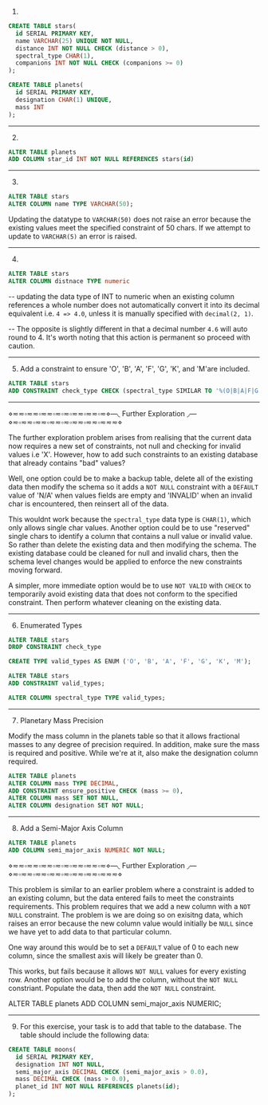  1.

```sql
CREATE TABLE stars(
  id SERIAL PRIMARY KEY,
  name VARCHAR(25) UNIQUE NOT NULL,
  distance INT NOT NULL CHECK (distance > 0),
  spectral_type CHAR(1),
  companions INT NOT NULL CHECK (companions >= 0)
);

CREATE TABLE planets(
  id SERIAL PRIMARY KEY,
  designation CHAR(1) UNIQUE,
  mass INT
);
```

----

2.

```sql
ALTER TABLE planets
ADD COLUMN star_id INT NOT NULL REFERENCES stars(id)
```

----

3. 

```sql
ALTER TABLE stars
ALTER COLUMN name TYPE VARCHAR(50);
```
Updating the datatype to `VARCHAR(50)` does not raise an error  because the existing values meet the specified constraint of 50 chars. If we attempt to update to `VARCHAR(5)` an error is raised.

----

4. 

```sql
ALTER TABLE stars
ALTER COLUMN distnace TYPE numeric
```
-- updating the data type of INT to numeric when an existing column references a whole number does not automatically convert it into its decimal equivalent i.e. `4 => 4.0`, unless it is manually specified with `decimal(2, 1)`.

-- The opposite is slightly different in that a decimal number `4.6` will auto round to 4. It's worth noting that this action is permanent so proceed with caution.

----

5.  Add a constraint to ensure 'O', 'B', 'A', 'F', 'G', 'K', and 'M'are included.

```sql
ALTER TABLE stars
ADD CONSTRAINT check_type CHECK (spectral_type SIMILAR TO '%(O|B|A|F|G|K|M)%');
```
-----

⋄≂≂▫≂≂▫≂≂▫≂▫≂▫≂≂▫≂≂▫≂⋄—◟ Further Exploration ◞—⋄≂▫≂≂▫≂≂▫≂≂▫≂▫≂≂▫≂≂▫≂≂≂⋄

The further exploration problem arises from realising that the current data now requires a new set of constraints, not null and checking for invalid values i.e 'X'. However, how to add such constraints to an existing database that already contains "bad" values?

Well, one option could be to make a backup table, delete all of the existing data then modify the schema so it adds a `NOT NULL` constraint with a `DEFAULT` value of 'N/A' when values fields are empty and 'INVALID' when an invalid char is encountered, then reinsert all of the data.

This wouldnt work because the `spectral_type` data type is `CHAR(1)`, which only allows single char values. Another option could be to use "reserved" single chars to identify a column that contains a null value or invalid value. So rather than delete the existing data and then modifying the schema. The existing database could be cleaned for null and invalid chars, then the schema level changes would be applied to enforce the new constraints moving forward.

A simpler, more immediate option would be to use `NOT VALID` with `CHECK` to temporarily avoid existing data that does not conform to the specified constraint. Then perform whatever cleaning on the existing data.

----

6. Enumerated Types

```sql
ALTER TABLE stars
DROP CONSTRAINT check_type

CREATE TYPE valid_types AS ENUM ('O', 'B', 'A', 'F', 'G', 'K', 'M');

ALTER TABLE stars
ADD CONSTRAINT valid_types;

ALTER COLUMN spectral_type TYPE valid_types;
```
----

7. Planetary Mass Precision

Modify the mass column in the planets table so that it allows fractional masses to any degree of precision required. In addition, make sure the mass is required and positive. While we're at it, also make the designation column required.

```sql
ALTER TABLE planets
ALTER COLUMN mass TYPE DECIMAL,
ADD CONSTRAINT ensure_positive CHECK (mass >= 0),
ALTER COLUMN mass SET NOT NULL,
ALTER COLUMN designation SET NOT NULL;
```

----

8. Add a Semi-Major Axis Column

```sql
ALTER TABLE planets
ADD COLUMN semi_major_axis NUMERIC NOT NULL;
```
⋄≂≂▫≂≂▫≂≂▫≂▫≂▫≂≂▫≂≂▫≂⋄—◟ Further Exploration ◞—⋄≂▫≂≂▫≂≂▫≂≂▫≂▫≂≂▫≂≂▫≂≂≂⋄

This problem is similar to an earlier problem where a constraint is added to an existing column, but the data entered fails to meet the constraints requirements. This problem requires that we add a new column with a `NOT NULL` constraint. The problem is we are doing so on exisitng data, which raises an error because the new column value would initially be `NULL` since we have yet to add data to that particular column.

One way around this would be to set a `DEFAULT` value of 0 to each new column, since the smallest axis will likely be greater than 0.

This works, but fails because it allows `NOT NULL` values for every existing row. Another option would be to add the column, without the `NOT NULL` constriant. Populate the data, then add the `NOT NULL` constraint. 


ALTER TABLE planets
ADD COLUMN semi_major_axis NUMERIC;

----

9. For this exercise, your task is to add that table to the database. The table should include the following data:


```sql
CREATE TABLE moons(
  id SERIAL PRIMARY KEY,
  designation INT NOT NULL,
  semi_major_axis DECIMAL CHECK (semi_major_axis > 0.0),
  mass DECIMAL CHECK (mass > 0.0),
  planet_id INT NOT NULL REFERENCES planets(id);
);
```